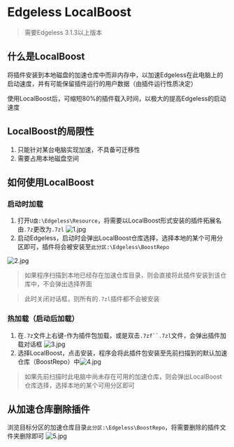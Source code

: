 # Edgeless LocalBoost
> 需要Edgeless 3.1.3以上版本

## 什么是LocalBoost
将插件安装到本地磁盘的加速仓库中而非内存中，以加速Edgeless在此电脑上的启动速度，并有可能保留插件运行的用户数据（由插件运行性质决定）

使用LocalBoost后，可缩短80%的插件载入时间，以极大的提高Edgeless的启动速度

## LocalBoost的局限性
1. 只能针对某台电脑实现加速，不具备可迁移性
2. 需要占用本地磁盘空间

## 如何使用LocalBoost
### 启动时加载
1. 打开`U盘:\Edgeless\Resource`，将需要以LocalBoost形式安装的插件拓展名由`.7z`更改为`.7zl`
![1.jpg](https://gitee.com/cnotech/edgeless-wiki-vuepress/raw/master/img/%E5%B1%8F%E5%B9%95%E6%88%AA%E5%9B%BE%202021-02-03%20173356.jpg)
2. 启动Edgeless，启动时会弹出LocalBoost仓库选择，选择本地的某个可用分区即可，插件将会被安装至`此分区:\Edgeless\BoostRepo`

![2.jpg](https://gitee.com/cnotech/edgeless-wiki-vuepress/raw/master/img/%E5%B1%8F%E5%B9%95%E6%88%AA%E5%9B%BE%202021-02-03%20173800.jpg)

>如果程序扫描到本地已经存在加速仓库目录，则会直接将此插件安装到该仓库中，不会弹出选择界面

> 此时关闭对话框，则所有的`.7zl`插件都不会被安装

### 热加载（启动后加载）
1. 在`.7z`文件上右键-作为插件包加载，或是双击`.7zf``.7zl`文件，会弹出插件加载对话框
![3.jpg](https://gitee.com/cnotech/edgeless-wiki-vuepress/raw/master/img/%E5%B1%8F%E5%B9%95%E6%88%AA%E5%9B%BE%202021-02-03%20174045.jpg)
2. 选择LocalBoost，点击安装，程序会将此插件包安装至先前扫描到的默认加速仓库（BoostRepo）中![4.jpg](https://gitee.com/cnotech/edgeless-wiki-vuepress/raw/master/img/%E5%B1%8F%E5%B9%95%E6%88%AA%E5%9B%BE%202021-02-03%20174221.jpg)
> 如果先前扫描时此电脑中尚未存在可用的加速仓库，则会弹出LocalBoost仓库选择，选择本地的某个可用分区即可


## 从加速仓库删除插件
浏览目标分区的加速仓库目录`此分区:\Edgeless\BoostRepo`，将需要删除的插件文件夹删除即可
![5.jpg](https://gitee.com/cnotech/edgeless-wiki-vuepress/raw/master/img/%E5%B1%8F%E5%B9%95%E6%88%AA%E5%9B%BE%202021-02-03%20174534.jpg)